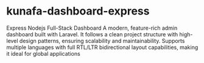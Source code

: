 # kunafa-dashboard-express
Express Nodejs Full-Stack Dashboard A modern, feature-rich admin dashboard built with Laravel. It follows a clean project structure with high-level design patterns, ensuring scalability and maintainability. Supports multiple languages with full RTL/LTR bidirectional layout capabilities, making it ideal for global applications
